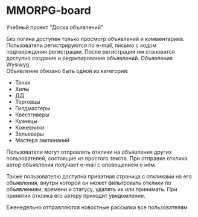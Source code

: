 # MMORPG-board

Учебный проект "Доска объявлений"

Без логина доступен только просмотр объявлений и комментариев.
<br>Пользователи регистрируются по e-mail, письмо с кодом подтверждения регистрации.
После регистрации им становится доступно создание и редактирование объявлений.
Объявления Wysiwyg.
<br>Объявление обязано быть одной из категорий: <br>
<ul><li>Танки</li>
<li>Хилы</li> <li>ДД</li> <li>Торговцы</li> <li>Гилдмастеры</li> <li>Квестгиверы</li>
<li>Кузнецы</li> <li>Кожевники</li> <li>Зельевары</li> <li>Мастера заклинаний</li></ul>

Пользователи могут отправлять отклики на объявления других пользователей,
состоящие из простого текста. При отправке отклика автор объявления 
получает e-mail с оповещением о нём.

Также пользователю доступна приватная страница с откликами на его объявления,
внутри которой он может фильтровать отклики по объявлениям, времени и статусу,
удалять их или принимать.
При принятии отклика его автору приходит уведомление.

Еженедельно отправляются новостные рассылки все пользователям.